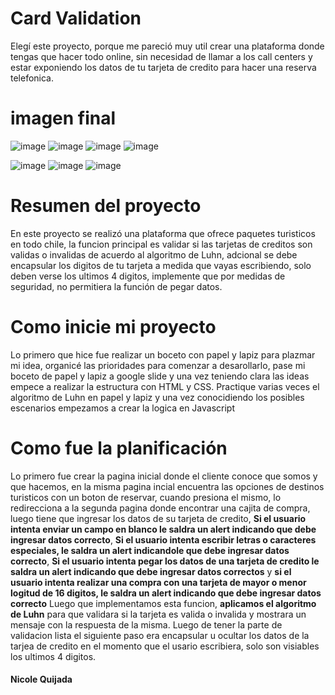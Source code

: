 # Card Validation

Elegí este proyecto, porque me pareció muy util crear una plataforma donde tengas que hacer todo online, sin necesidad de llamar a los call centers y estar exponiendo los datos de tu tarjeta de credito para hacer una reserva telefonica.

# imagen final

![image](https://user-images.githubusercontent.com/72900415/120221853-16ee2000-c20d-11eb-9e35-873c5b7e9a03.png)
![image](https://user-images.githubusercontent.com/72900415/120221873-1fdef180-c20d-11eb-908c-5be6d695770f.png)
![image](https://user-images.githubusercontent.com/72900415/120221885-24a3a580-c20d-11eb-80ec-dae8ebe58a92.png)
![image](https://user-images.githubusercontent.com/72900415/120221898-29685980-c20d-11eb-94ef-35be82e56ef4.png)

![image](https://user-images.githubusercontent.com/72900415/120221931-35ecb200-c20d-11eb-8cf9-bd74c5f300ce.png)
![image](https://user-images.githubusercontent.com/72900415/120221962-40a74700-c20d-11eb-8f02-173b85ae41c0.png)
![image](https://user-images.githubusercontent.com/72900415/120222148-7cdaa780-c20d-11eb-86ca-87fe05b8ecf0.png)






# Resumen del proyecto

En este proyecto se realizó una plataforma que ofrece paquetes turisticos en todo chile, la funcion principal es validar si las tarjetas de creditos son validas o invalidas de acuerdo al algoritmo de Luhn, adcional se debe encapsular los digitos de tu tarjeta a medida que vayas escribiendo, solo deben verse los ultimos 4 digitos, implemente que por medidas de seguridad, no permitiera la función de pegar datos. 

# Como inicie mi proyecto

Lo primero que hice fue realizar un boceto con papel y lapiz para plazmar mi idea, organicé las prioridades para comenzar a desarollarlo, pase mi boceto de papel y lapiz a google slide y una vez teniendo clara las ideas empece a realizar la estructura con HTML y CSS. Practique varias veces el algoritmo de Luhn en papel y lapiz y una vez conocidiendo los posibles escenarios empezamos a crear la logica en Javascript 

# Como fue la planificación

Lo primero fue crear la pagina inicial donde el cliente conoce que somos y que hacemos, en la misma pagina incial encuentra las opciones de destinos turisticos con un boton de reservar, cuando presiona el mismo, lo redirecciona a la segunda pagina donde encontrar una cajita de compra, luego tiene que ingresar los datos de su tarjeta de credito, **Si el usuario intenta enviar un campo en blanco le saldra un alert indicando que debe ingresar datos correcto**, **Si el usuario intenta escribir letras o caracteres especiales, le saldra un alert indicandole que debe ingresar datos correcto**, **Si el usuario intenta pegar los datos de una tarjeta de credito le saldra un alert indicando que debe ingresar datos correctos** y **si el usuario intenta realizar una compra con una tarjeta de mayor o menor logitud de 16 digitos, le saldra un alert indicando que debe ingresar datos correcto** Luego que implementamos esta funcion, **aplicamos el algoritmo de Luhn** para que validara si la tarjeta es valida o invalida y mostrara un mensaje con la respuesta de la misma. Luego de tener la parte de validacion lista el siguiente paso era encapsular u ocultar los datos de la tarjea de credito en el momento que el usario escribiera, solo son visiables los ultimos 4 digitos.

#### Nicole Quijada
